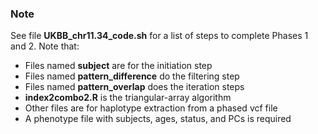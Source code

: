 ### Note ###

See file **UKBB_chr11.34_code.sh** for a list of steps to complete Phases 1 and 2.  Note that:
<ul>
  <li>Files named <b>subject</b> are for the initiation step</li>
  <li>Files named <b>pattern_difference</b> do the filtering step</li>
  <li>Files named <b>pattern_overlap</b> does the iteration steps</li>
  <li><b>index2combo2.R</b> is the triangular-array algorithm</li>
  <li>Other files are for haplotype extraction from a phased vcf file</li>
  <li>A phenotype file with subjects, ages, status, and PCs is required</li>
</ul>
